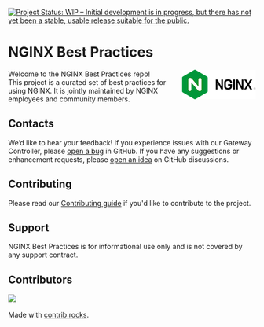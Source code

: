 [![Project Status: WIP – Initial development is in progress, but there has not yet been a stable, usable release suitable for the public.](https://www.repostatus.org/badges/latest/wip.svg)](https://www.repostatus.org/#wip)

# NGINX Best Practices

<img style="float: right;" src="NGINX-logo-small.png"></img>

Welcome to the NGINX Best Practices repo!  
This project is a curated set of best practices for using NGINX. It is jointly maintained by NGINX employees and community members.

## Contacts

We’d like to hear your feedback! If you experience issues with our Gateway Controller, please [open a bug][bug] in
GitHub. If you have any suggestions or enhancement requests, please [open an idea][idea] on GitHub discussions.

[bug]:https://github.com/nginx/best-practices/issues/new?assignees=&labels=&projects=&template=bug_report.md&title=

[idea]:https://github.com/nginx/best-practices/discussions/categories/ideas

## Contributing

Please read our [Contributing guide](CONTRIBUTING.md) if you'd like to contribute to the project.

## Support

NGINX Best Practices is for informational use only and is not covered by any support contract.

## Contributors

<a href="https://github.com/nginx/best-practices/graphs/contributors">
  <img src="https://contrib.rocks/image?repo=nginx/best-practices" />
</a>

Made with [contrib.rocks](https://contrib.rocks).
